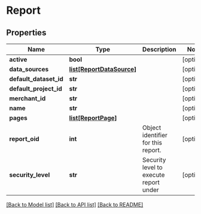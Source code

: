 # Report

## Properties
Name | Type | Description | Notes
------------ | ------------- | ------------- | -------------
**active** | **bool** |  | [optional] 
**data_sources** | [**list[ReportDataSource]**](ReportDataSource.md) |  | [optional] 
**default_dataset_id** | **str** |  | [optional] 
**default_project_id** | **str** |  | [optional] 
**merchant_id** | **str** |  | [optional] 
**name** | **str** |  | [optional] 
**pages** | [**list[ReportPage]**](ReportPage.md) |  | [optional] 
**report_oid** | **int** | Object identifier for this report. | [optional] 
**security_level** | **str** | Security level to execute report under | [optional] 

[[Back to Model list]](../README.md#documentation-for-models) [[Back to API list]](../README.md#documentation-for-api-endpoints) [[Back to README]](../README.md)


